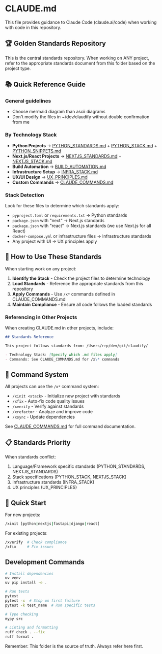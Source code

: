 # CLAUDE.md

This file provides guidance to Claude Code (claude.ai/code) when working with code in this repository.

## 🏆 Golden Standards Repository

This is the central standards repository. When working on ANY project, refer to the appropriate standards document from this folder based on the project type.

## 📚 Quick Reference Guide

### General guidelines

- Choose mermaid diagram than ascii diagrams
- Don't modify the files in ~/dev/claudify without double confirmation from me

### By Technology Stack

- **Python Projects** → [PYTHON_STANDARDS.md](./PYTHON_STANDARDS.md) + [PYTHON_STACK.md](./PYTHON_STACK.md) + [PYTHON_SNIPPETS.md](./PYTHON_SNIPPETS.md)
- **Next.js/React Projects** → [NEXTJS_STANDARDS.md](./NEXTJS_STANDARDS.md) + [NEXTJS_STACK.md](./NEXTJS_STACK.md)
- **Build Automation** → [BUILD_AUTOMATION.md](./BUILD_AUTOMATION.md)
- **Infrastructure Setup** → [INFRA_STACK.md](./INFRA_STACK.md)
- **UX/UI Design** → [UX_PRINCIPLES.md](./UX_PRINCIPLES.md)
- **Custom Commands** → [CLAUDE_COMMANDS.md](./CLAUDE_COMMANDS.md)

### Stack Detection

Look for these files to determine which standards apply:

- `pyproject.toml` or `requirements.txt` → Python standards
- `package.json` with "next" → Next.js standards
- `package.json` with "react" → Next.js standards (we use Next.js for all React)
- `docker-compose.yml` or infrastructure files → Infrastructure standards
- Any project with UI → UX principles apply

## 🎯 How to Use These Standards

When starting work on any project:

1. **Identify the Stack** - Check the project files to determine technology
2. **Load Standards** - Reference the appropriate standards from this repository
3. **Apply Commands** - Use `/x*` commands defined in CLAUDE_COMMANDS.md
4. **Maintain Compliance** - Ensure all code follows the loaded standards

### Referencing in Other Projects

When creating CLAUDE.md in other projects, include:

```markdown
## Standards Reference

This project follows standards from: /Users/rrp/dev/git/claudify/

- Technology Stack: [Specify which .md files apply]
- Commands: See CLAUDE_COMMANDS.md for /x\* commands
```

## 🔧 Command System

All projects can use the `/x*` command system:

- `/xinit <stack>` - Initialize new project with standards
- `/xfix` - Auto-fix code quality issues
- `/xverify` - Verify against standards
- `/xrefactor` - Analyze and improve code
- `/xsync` - Update dependencies

See [CLAUDE_COMMANDS.md](./CLAUDE_COMMANDS.md) for full command documentation.

## 📋 Standards Priority

When standards conflict:

1. Language/Framework specific standards (PYTHON_STANDARDS, NEXTJS_STANDARDS)
2. Stack specifications (PYTHON_STACK, NEXTJS_STACK)
3. Infrastructure standards (INFRA_STACK)
4. UX principles (UX_PRINCIPLES)

## 🚀 Quick Start

For new projects:

```bash
/xinit [python|nextjs|fastapi|django|react]
```

For existing projects:

```bash
/xverify  # Check compliance
/xfix     # Fix issues
```

## Development Commands

```bash
# Install dependencies
uv venv
uv pip install -e .

# Run tests
pytest
pytest -x  # Stop on first failure
pytest -k test_name  # Run specific tests

# Type checking
mypy src

# Linting and formatting
ruff check . --fix
ruff format .
```

Remember: This folder is the source of truth. Always refer here first.
